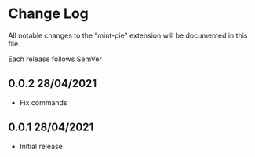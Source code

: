 # Change Log

All notable changes to the "mint-pie" extension will be documented in this file.

Each release follows SemVer

## 0.0.2 28/04/2021

- Fix commands

## 0.0.1 28/04/2021

- Initial release
